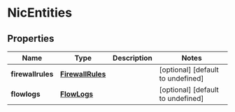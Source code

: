 # NicEntities

## Properties
| Name | Type | Description | Notes |
| ------------ | ------------- | ------------- | ------------- |
| **firewallrules** | [**FirewallRules**](FirewallRules.md) |  | [optional] [default to undefined] |
| **flowlogs** | [**FlowLogs**](FlowLogs.md) |  | [optional] [default to undefined] |


